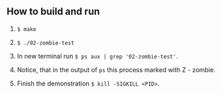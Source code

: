 ## How to build and run

1. `$ make`

2. `$ ./02-zombie-test`

3. In new terminal run `$ ps aux | grep '02-zombie-test'`.

4. Notice, that in the output of `ps` this process marked 
with Z - zombie.

5. Finish the demonstration `$ kill -SIGKILL <PID>`.

